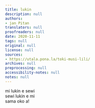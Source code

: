 ```yaml
---
title: lukin
description: null
authors:
- jan Pitan
translators: null
proofreaders: null
date: 2020-11-11
tags: null
original: null
license: null
sources:
- https://utala.pona.la/toki-musi-lili/
archives: null
preprocessing: null
accessibility-notes: null
notes: null
---
```


mi lukin e sewi  
sewi lukin e mi  
sama oko a!